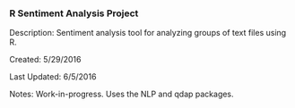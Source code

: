 ### R Sentiment Analysis Project
Description: Sentiment analysis tool for analyzing groups of text files using R.

Created: 5/29/2016

Last Updated: 6/5/2016

Notes: Work-in-progress. Uses the NLP and qdap packages.
